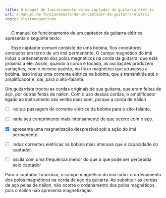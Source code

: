 ```yaml
---
title: O manual de funcionamento de um captador de guitarra elétric
url: o-manual-de-funcionamento-de-um-captador-de-guitarra-eletric
topic: eletromagnetismo
---
```



     O manual de funcionamento de um captador de guitarra elétrica apresenta o seguinte texto:

     Esse captador comum consiste de uma bobina, fios condutores enrolados em torno de um ímã permanente. O campo magnético do ímã induz o ordenamento dos polos magnéticos na corda da guitarra, que está próxima a ele. Assim, quando a corda é tocada, as oscilações produzem variações, com o mesmo padrão, no fluxo magnético que atravessa a bobina. Isso induz uma corrente elétrica na bobina, que é transmitida até o amplificador e, daí, para o alto-falante.

Um guitarrista trocou as cordas originais de sua guitarra, que eram feitas de aço, por outras feitas de náilon. Com o uso dessas cordas, o amplificador ligado ao instrumento não emitia mais som, porque a corda de náilon



- [ ] isola a passagem de corrente elétrica da bobina para o alto-falante.
- [ ] varia seu comprimento mais intensamente do que ocorre com o aço.
- [x] apresenta uma magnetização desprezível sob a ação do ímã permanente.
- [ ] induz correntes elétricas na bobina mais intensas que a capacidade do captador.
- [ ] oscila com uma frequência menor do que a que pode ser percebida pelo captador


Para o captador funcionar, o campo magnético do ímã induz o ordenamento dos polos magnéticos na corda de aço da guitarra. Ao substituir as cordas de aço pelas de náilon, não ocorre o ordenamento dos polos magnéticos, pois o náilon não apresenta magnetização.
